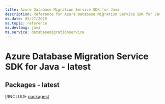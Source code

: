 ```yaml
---
title: Azure Database Migration Service SDK for Java
description: Reference for Azure Database Migration Service SDK for Java
ms.date: 05/27/2025
ms.topic: reference
ms.devlang: java
ms.service: databasemigrationservice
---
```

# Azure Database Migration Service SDK for Java - latest
## Packages - latest
[!INCLUDE [packages](database-migration-service-index.md)]